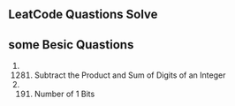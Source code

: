 ## LeatCode Quastions Solve

## some Besic Quastions
1. 1281. Subtract the Product and Sum of Digits of an Integer
2. 191. Number of 1 Bits